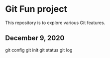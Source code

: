 # Git Fun project

This repository is to explore various Git features.

## December 9, 2020
git config
git init
git status
git log
